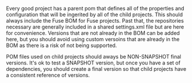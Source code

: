 Every good project has a parent pom that defines all of the properties and configuration that will be ingerited by all of the child projects. This should always include the Fuse BOM for Fuse projects. Past that, the repositories necessary are generally included in a shared settings.xml file but are here for convenience. Versions that are not already in the BOM can be added here, but you should avoid using custom versoins that are already in the BOM as there is a risk of not being supported.

POM files used on child projects should aways be NON-SNAPSHOT final versions. It's ok to test a SNAPSHOT version, but once you have a set of dependencies, you should create a final version so that child projects have a consistent reference of versions.
